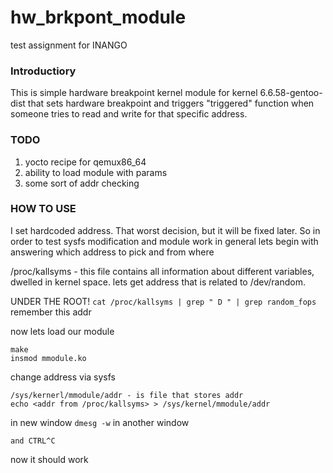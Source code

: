 # hw_brkpont_module
test assignment for INANGO
### Introductiory
This is simple hardware breakpoint kernel module for kernel 6.6.58-gentoo-dist that sets hardware breakpoint and triggers "triggered" function when someone tries to read and write for that specific address.

### TODO
1) yocto recipe for qemux86_64
2) ability to load module with params
3) some sort of addr checking

### HOW TO USE

I set hardcoded address. That worst decision, but it will be fixed later.
So in order to test sysfs modification and module work in general lets begin with answering which address to pick and from where

/proc/kallsyms - this file contains all information about different variables, dwelled in kernel space. lets get address that is related to /dev/random.

UNDER THE ROOT!
```cat /proc/kallsyms | grep " D " | grep random_fops```
remember this addr

now lets load our module
```
make
insmod mmodule.ko
```

change address via sysfs
```/sys/kernel/mmodule - kobject
/sys/kernerl/mmodule/addr - is file that stores addr
echo <addr from /proc/kallsyms> > /sys/kernel/mmodule/addr
```

in new window 
```dmesg -w```
in another window 
```cat /dev/random
and CTRL^C
```

now it should work